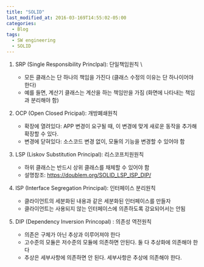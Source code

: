 ```yaml
---
title: "SOLID"
last_modified_at: 2016-03-169T14:55:02-05:00
categories:
  - Blog
tags:
  - SW engineering
  - SOLID
---
```


1. SRP (Single Responsibility Princlpal): 단일책임원칙 \
   - 모든 클래스는 단 하나의 책임을 가진다 (클래스 수정의 이유는 단 하나이어야 한다)
   - 예를 들면, 계산기 클래스는 계산을 하는 책임만을 가짐 (화면에 나타내는 책임과 분리해야 함)

2. OCP (Open Closed Pricipal):  개방폐쇄원칙
   - 확장에 열려있다: APP 변경이 요구될 때, 이 변경에 맞게 새로운 동작을 추가해 확장할 수 있다.
   - 변경에 닫혀있다: 소스코드 변경 없이, 모듈의 기능을 변경할 수 있어야 함
  
3. LSP (Liskov Substitution Principal): 리스코프치원원칙
   - 하위 클래스는 반드시 상위 클래스를 채체할 수 있어야 함
   - 설명참조: https://doublem.org/SOLID_LSP_ISP_DIP/
     
4. ISP (Interface Segregation Principal): 인터페이스 분리원칙
   - 클라이언트의 세분화된 내용과 같은 세분화된 인터페이스를 만들자
   - 클라이언트는 사용되지 않는 인터페이스에 의존하도록 강요되어서는 안됨  
   
5. DIP (Dependency Inversion Princopal) : 의존성 역전원칙
   - 의존은 구체가 아닌 추상과 이루어져야 한다
   - 고수준의 모듈은 저수준의 모듈에 의존하면 안된다. 둘 다 추상화에 의존해야 한다
   - 추상은 세부사항에 의존하면 안 된다. 세부사항은 추상에 의존해야 한다.  
